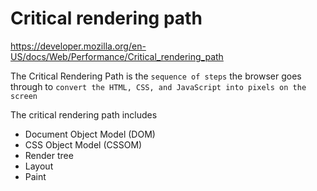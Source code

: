 # Critical rendering path

https://developer.mozilla.org/en-US/docs/Web/Performance/Critical_rendering_path

The Critical Rendering Path is the `sequence of steps` the browser goes through to `convert the HTML, CSS, and JavaScript into pixels on the screen`

The critical rendering path includes

- Document Object Model (DOM)
- CSS Object Model (CSSOM)
- Render tree
- Layout
- Paint
